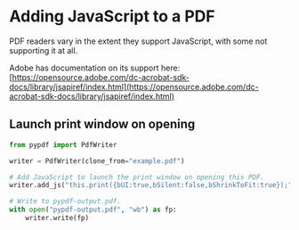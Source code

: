 # Adding JavaScript to a PDF

PDF readers vary in the extent they support JavaScript, with some not supporting it at all.

Adobe has documentation on its support here:
[https://opensource.adobe.com/dc-acrobat-sdk-docs/library/jsapiref/index.html](https://opensource.adobe.com/dc-acrobat-sdk-docs/library/jsapiref/index.html)

## Launch print window on opening

```python
from pypdf import PdfWriter

writer = PdfWriter(clone_from="example.pdf")

# Add JavaScript to launch the print window on opening this PDF.
writer.add_js("this.print({bUI:true,bSilent:false,bShrinkToFit:true});")

# Write to pypdf-output.pdf.
with open("pypdf-output.pdf", "wb") as fp:
    writer.write(fp)
```

